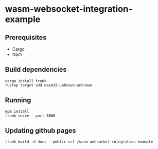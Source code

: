# wasm-websocket-integration-example

## Prerequisites

* Cargo
* Npm

## Build dependencies

```
cargo install trunk
rustup target add wasm32-unknown-unknown
```

## Running

```
npm install
trunk serve --port 8000
```

## Updating github pages

```
trunk build -d docs --public-url /wasm-websocket-integration-example
```

